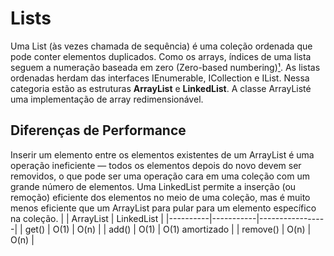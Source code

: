 # Lists
Uma List (às vezes chamada de sequência) é uma coleção ordenada que pode conter elementos duplicados. Como os arrays, índices de uma lista seguem a numeração baseada em zero (Zero-based numbering)[¹](https://en.wikipedia.org/wiki/Zero-based_numbering). As listas ordenadas herdam das interfaces IEnumerable, ICollection e IList. Nessa categoria estão as estruturas **ArrayList** e **LinkedList**.  A classe ArrayListé uma implementação de array redimensionável. 
## Diferenças de Performance
Inserir um elemento entre os elementos existentes de um ArrayList é uma operação ineficiente — todos os elementos depois do novo devem ser removidos, o que pode ser uma operação cara em uma coleção com um grande número de elementos. Uma LinkedList permite a inserção (ou remoção) eficiente dos elementos no meio de uma coleção, mas é muito menos eficiente que um ArrayList para pular para um elemento específico na coleção.
|          | ArrayList | LinkedList      |
|----------|-----------|-----------------|
| get()    | O(1)      | O(n)            |
| add()    | O(1)      | O(1) amortizado |
| remove() | O(n)      | O(n)            |
